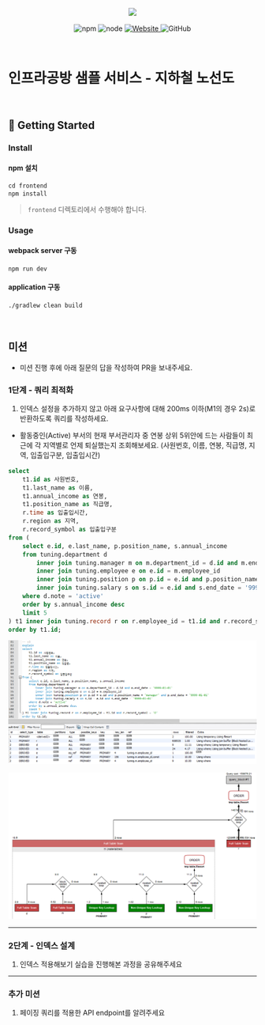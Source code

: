 <p align="center">
    <img width="200px;" src="https://raw.githubusercontent.com/woowacourse/atdd-subway-admin-frontend/master/images/main_logo.png"/>
</p>
<p align="center">
  <img alt="npm" src="https://img.shields.io/badge/npm-%3E%3D%205.5.0-blue">
  <img alt="node" src="https://img.shields.io/badge/node-%3E%3D%209.3.0-blue">
  <a href="https://edu.nextstep.camp/c/R89PYi5H" alt="nextstep atdd">
    <img alt="Website" src="https://img.shields.io/website?url=https%3A%2F%2Fedu.nextstep.camp%2Fc%2FR89PYi5H">
  </a>
  <img alt="GitHub" src="https://img.shields.io/github/license/next-step/atdd-subway-service">
</p>

<br>

# 인프라공방 샘플 서비스 - 지하철 노선도

<br>

## 🚀 Getting Started

### Install
#### npm 설치
```
cd frontend
npm install
```
> `frontend` 디렉토리에서 수행해야 합니다.

### Usage
#### webpack server 구동
```
npm run dev
```
#### application 구동
```
./gradlew clean build
```
<br>

## 미션

* 미션 진행 후에 아래 질문의 답을 작성하여 PR을 보내주세요.


### 1단계 - 쿼리 최적화

1. 인덱스 설정을 추가하지 않고 아래 요구사항에 대해 200ms 이하(M1의 경우 2s)로 반환하도록 쿼리를 작성하세요.

- 활동중인(Active) 부서의 현재 부서관리자 중 연봉 상위 5위안에 드는 사람들이 최근에 각 지역별로 언제 퇴실했는지 조회해보세요. (사원번호, 이름, 연봉, 직급명, 지역, 입출입구분, 입출입시간)


```sql
select 
	t1.id as 사원번호, 
	t1.last_name as 이름, 
	t1.annual_income as 연봉, 
	t1.position_name as 직급명, 
	r.time as 입출입시간, 
	r.region as 지역, 
	r.record_symbol as 입출입구분
from (
	select e.id, e.last_name, p.position_name, s.annual_income
	from tuning.department d 
		inner join tuning.manager m on m.department_id = d.id and m.end_date = '9999-01-01'
		inner join tuning.employee e on e.id = m.employee_id
		inner join tuning.position p on p.id = e.id and p.position_name = 'manager' and p.end_date = '9999-01-01'
		inner join tuning.salary s on s.id = e.id and s.end_date = '9999-01-01'
	where d.note = 'active'
	order by s.annual_income desc
	limit 5
) t1 inner join tuning.record r on r.employee_id = t1.id and r.record_symbol = 'O'
order by t1.id;
```

![sql_explain](/images/sql_explain.png)


![sql_visual_explain](/images/sql_visual_explain.png)


---

### 2단계 - 인덱스 설계

1. 인덱스 적용해보기 실습을 진행해본 과정을 공유해주세요

---

### 추가 미션

1. 페이징 쿼리를 적용한 API endpoint를 알려주세요
